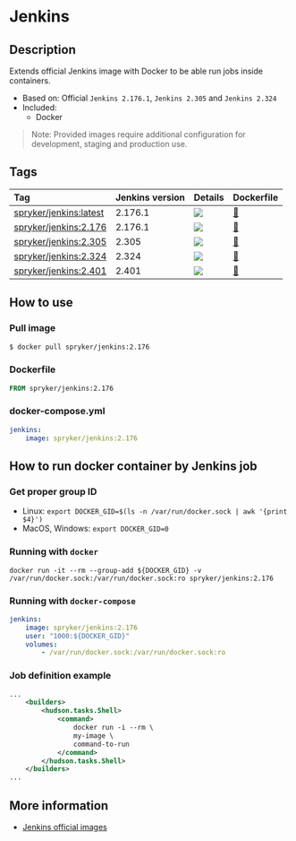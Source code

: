 # Jenkins

## Description

Extends official Jenkins image with Docker to be able run jobs inside containers.

* Based on: Official `Jenkins 2.176.1`, `Jenkins 2.305` and `Jenkins 2.324`
* Included:
    - Docker

> Note: Provided images require additional configuration for development, staging and production use.

## Tags

| Tag     | Jenkins version     | Details     | Dockerfile     |
| :------------- | :------------- | :------------- | :------------- |
| [spryker/jenkins:latest](https://hub.docker.com/r/spryker/jenkins/tags) | 2.176.1 | [![](https://images.microbadger.com/badges/image/spryker/jenkins:latest.svg)](https://microbadger.com/images/spryker/jenkins:latest "Get your own image badge on microbadger.com") | [:link:](https://github.com/spryker/docker-jenkins/blob/master/2.176/Dockerfile) |
| [spryker/jenkins:2.176](https://hub.docker.com/r/spryker/jenkins/tags)  | 2.176.1 | [![](https://images.microbadger.com/badges/image/spryker/jenkins:2.176.svg)](https://microbadger.com/images/spryker/jenkins:2.176 "Get your own image badge on microbadger.com") | [:link:](https://github.com/spryker/docker-jenkins/blob/master/2.176/Dockerfile) |
| [spryker/jenkins:2.305](https://hub.docker.com/r/spryker/jenkins/tags)  | 2.305 | [![](https://images.microbadger.com/badges/image/spryker/jenkins:2.304.svg)](https://microbadger.com/images/spryker/jenkins:2.305 "Get your own image badge on microbadger.com") | [:link:](https://github.com/spryker/docker-jenkins/blob/master/2.305/Dockerfile) |
| [spryker/jenkins:2.324](https://hub.docker.com/r/spryker/jenkins/tags)  | 2.324 | [![](https://images.microbadger.com/badges/image/spryker/jenkins:2.324.svg)](https://microbadger.com/images/spryker/jenkins:2.324 "Get your own image badge on microbadger.com") | [:link:](https://github.com/spryker/docker-jenkins/blob/master/2.324/Dockerfile) |
| [spryker/jenkins:2.401](https://hub.docker.com/r/spryker/jenkins/tags)  | 2.401 | [![](https://images.microbadger.com/badges/image/spryker/jenkins:2.401.svg)](https://microbadger.com/images/spryker/jenkins:2.401 "Get your own image badge on microbadger.com") | [:link:](https://github.com/spryker/docker-jenkins/blob/master/2.401/Dockerfile) |

## How to use

### Pull image

```bash
$ docker pull spryker/jenkins:2.176
```

### Dockerfile

```dockerfile
FROM spryker/jenkins:2.176
```

### docker-compose.yml

```yaml
jenkins:
    image: spryker/jenkins:2.176
```

## How to run docker container by Jenkins job

### Get proper group ID

- Linux: `export DOCKER_GID=$(ls -n /var/run/docker.sock | awk '{print $4}')`
- MacOS, Windows: `export DOCKER_GID=0`

### Running with `docker`

`docker run -it --rm --group-add ${DOCKER_GID} -v /var/run/docker.sock:/var/run/docker.sock:ro spryker/jenkins:2.176`

### Running with `docker-compose`

```yaml
jenkins:
    image: spryker/jenkins:2.176
    user: "1000:${DOCKER_GID}"
    volumes:
        - /var/run/docker.sock:/var/run/docker.sock:ro
```

### Job definition example

```xml
...
    <builders>
        <hudson.tasks.Shell>
            <command>
                docker run -i --rm \
                my-image \
                command-to-run
            </command>
        </hudson.tasks.Shell>
    </builders>
...
```

## More information

* [Jenkins official images](https://github.com/jenkinsci/docker)
